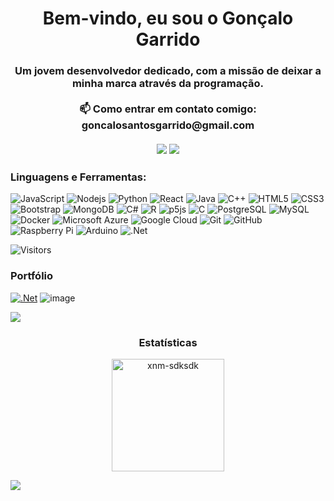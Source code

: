 <h1 align="center">Bem-vindo, eu sou o Gonçalo Garrido</h1>
<h3 align="center">Um jovem desenvolvedor dedicado, com a missão de deixar a minha marca através da programação.<br><br>
📫 Como entrar em contato comigo: goncalosantosgarrido@gmail.com<br><br>
<div> <a href="https://github.com/GoncaloGarrido2" target="_blank"><img src="https://img.shields.io/badge/GitHub-100000?style=for-the-badge&logo=github&logoColor=white" target="_blank"></a>
<a href = "mailto:goncalosantosgarrido@gmail.com"><img src="https://img.shields.io/badge/-Gmail-%23333?style=for-the-badge&logo=gmail&logoColor=white" target="_blank"></a>
      </h3>
</div><h3 align="left">Linguagens e Ferramentas:</h3>
      
![JavaScript](https://img.shields.io/badge/-JavaScript-black?style=flat-square&logo=javascript)
![Nodejs](https://img.shields.io/badge/-Nodejs-black?style=flat-square&logo=Node.js)
![Python](https://img.shields.io/badge/-Python-black?style=flat-square&logo=Python)
![React](https://img.shields.io/badge/-React-black?style=flat-square&logo=react)
![Java](https://img.shields.io/badge/-java-E34A86?style=flat-square&logo=java)
![C++](https://img.shields.io/badge/-C++-00599C?style=flat-square&logo=c)
![HTML5](https://img.shields.io/badge/-HTML5-E34F26?style=flat-square&logo=html5&logoColor=white)
![CSS3](https://img.shields.io/badge/-CSS3-1572B6?style=flat-square&logo=css3)
![Bootstrap](https://img.shields.io/badge/-Bootstrap-563D7C?style=flat-square&logo=bootstrap)
![MongoDB](https://img.shields.io/badge/-MongoDB-black?style=flat-square&logo=mongodb)
![C#](https://img.shields.io/badge/-csharp-black?style=flat-square&logo=C#)
![R](https://img.shields.io/badge/-r-005571?style=flat-square&logo=r)
![p5js](https://img.shields.io/badge/-p5js-E10098?style=flat-square&logo=p5js)
![C](https://img.shields.io/badge/-C-311C87?style=flat-square&logo=C)
![PostgreSQL](https://img.shields.io/badge/-PostgreSQL-336791?style=flat-square&logo=postgresql)
![MySQL](https://img.shields.io/badge/-MySQL-black?style=flat-square&logo=mysql)
![Docker](https://img.shields.io/badge/-Docker-black?style=flat-square&logo=docker)
![Microsoft Azure](https://img.shields.io/badge/Microsoft%20Azure-232F7E?style=flat-square&logo=microsoft-azure)
![Google Cloud](https://img.shields.io/badge/Google%20Cloud-black?style=flat-square&logo=google-cloud)
![Git](https://img.shields.io/badge/-Git-black?style=flat-square&logo=git)
![GitHub](https://img.shields.io/badge/-GitHub-181717?style=flat-square&logo=github)
![Raspberry Pi](https://img.shields.io/badge/-Raspberry%20Pi-C51A4A?style=flat-square&logo=Raspberry-Pi)
![Arduino](https://img.shields.io/badge/-Arduino-00ccff?style=flat-square&logo=Arduino)
![.Net](https://img.shields.io/badge/.NET-5C2D91?style=flat&logo=.net&logoColor=white)

![Visitors](https://api.visitorbadge.io/api/visitors?path=https%3A%2F%2Fgithub.com%2FGoncaloGarrido2&countColor=%23263759)

### Portfólio
[![.Net](https://img.shields.io/badge/Ver%20portfolio-5C2D91?style=for-the-badge&logo=&logoColor=white)](https://goncalogarrido2.github.io/GoncaloGarrido/)
![image](https://github.com/GoncaloGarrido2/GoncaloGarrido2/assets/50460047/d44eac9d-e7f8-4735-a902-66a71284f3d3)



<img src="https://user-images.githubusercontent.com/73097560/115834477-dbab4500-a447-11eb-908a-139a6edaec5c.gif"><h3 align="center">Estatísticas</h3>

<div align="center">
<a href="https://github.com/xnm-sdksdk">
<a href="https://github.com/anuraghazra/github-readme-stats">
<p><img align="center" height="180em" src="https://github-readme-streak-stats.herokuapp.com/?user=GoncaloGarrido2&theme=tokyonight" alt="xnm-sdksdk" /></p>
      <!--<img height=200 align="center" src="https://github-readme-stats.vercel.app/api/top-langs/?username=GoncaloGarrido2&hide=c%23,powershell,Mathematica,Ruby,Objective-C,Objective-C%2b%2b,Cuda&title_color=61dafb&text_color=ffffff&icon_color=61dafb&bg_color=20232a&langs_count=8&layout=compact&border_color=61dafb&hide_border=true&size_weight=0.5&count_weight=0.5" />-->
</a>
</div>
<img src="https://raw.githubusercontent.com/Trilokia/Trilokia/379277808c61ef204768a61bbc5d25bc7798ccf1/bottom_header.svg" />
